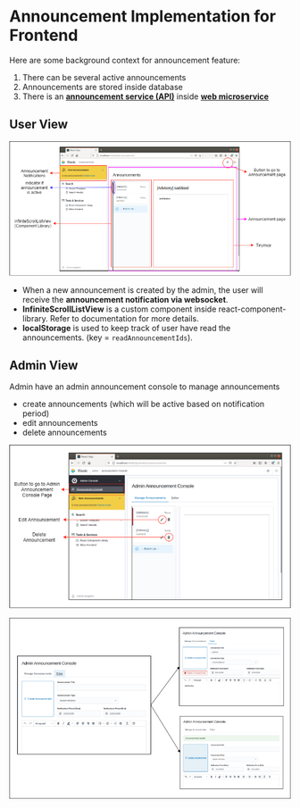 # Announcement Implementation for Frontend

Here are some background context for announcement feature:
1. There can be several active announcements
2. Announcements are stored inside database
3. There is an [**announcement service (API)**](../app-backend/ms-web-service/doc/ANNOUNCEMENT_SERVICE.md) inside [**web microservice**](../app-backend/ms-web-service)

## User View

![](images/announcementUserView.png)

- When a new announcement is created by the admin, the user will receive the **announcement notification via websocket**.
- **InfiniteScrollListView** is a custom component inside react-component-library. Refer to documentation for more details.
- **localStorage** is used to keep track of user have read the announcements. (key = `readAnnouncementIds`).

## Admin View

Admin have an admin announcement console to manage announcements
- create announcements (which will be active based on notification period)
- edit announcements
- delete announcements

![](images/announcementAdminViewList.png)

![](images/announcementAdminViewEditor.png)

